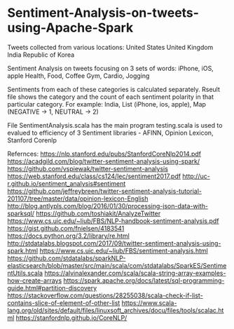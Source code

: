 # Sentiment-Analysis-on-tweets-using-Apache-Spark
Tweets collected from various locations:
  United States
  United Kingdom
  India
  Republic of Korea
  
Sentiment Analysis on tweets focusing on 3 sets of words:
  iPhone, iOS, apple
  Health, Food, Coffee
  Gym, Cardio, Jogging
  
 Sentiments from each of these categories is calculated separately. Rseult file shows the category and the count of each sentiment polarity in that particular category.
 For example:
 India, List (iPhone, ios, apple), Map (NEGATIVE -> 1, NEUTRAL -> 2)
 
 File SentimentAnalysis.scala has the main program
 testing.scala is used to evalued to efficiency of 3 Sentiment libraries - AFINN, Opinion Lexicon, Stanford Corenlp
 
Refernces:
    https://nlp.stanford.edu/pubs/StanfordCoreNlp2014.pdf
    https://acadgild.com/blog/twitter-sentiment-analysis-using-spark/
    https://github.com/vspiewak/twitter-sentiment-analysis
    https://web.stanford.edu/class/cs124/lec/sentiment2017.pdf
    http://uc-r.github.io/sentiment_analysis#sentiment
    https://github.com/jeffreybreen/twitter-sentiment-analysis-tutorial-201107/tree/master/data/opinion-lexicon-English
    http://blog.antlypls.com/blog/2016/01/30/processing-json-data-with-sparksql/
    https://github.com/toshiakit/AnalyzeTwitter
    https://www.cs.uic.edu/~liub/FBS/NLP-handbook-sentiment-analysis.pdf
    https://gist.github.com/fnielsen/4183541
    https://docs.python.org/3.2/library/re.html
    http://stdatalabs.blogspot.com/2017/09/twitter-sentiment-analysis-using-spark.html
    https://www.cs.uic.edu/~liub/FBS/sentiment-analysis.html
    https://github.com/stdatalabs/sparkNLP-elasticsearch/blob/master/src/main/scala/com/stdatalabs/SparkES/SentimentUtils.scala
    https://alvinalexander.com/scala/scala-string-array-examples-how-create-arrays
    https://spark.apache.org/docs/latest/sql-programming-guide.html#partition-discovery
    https://stackoverflow.com/questions/28255038/scala-check-if-list-contains-slice-of-element-of-other-list
    https://www.scala-lang.org/old/sites/default/files/linuxsoft_archives/docu/files/tools/scalac.html
    https://stanfordnlp.github.io/CoreNLP/
    


